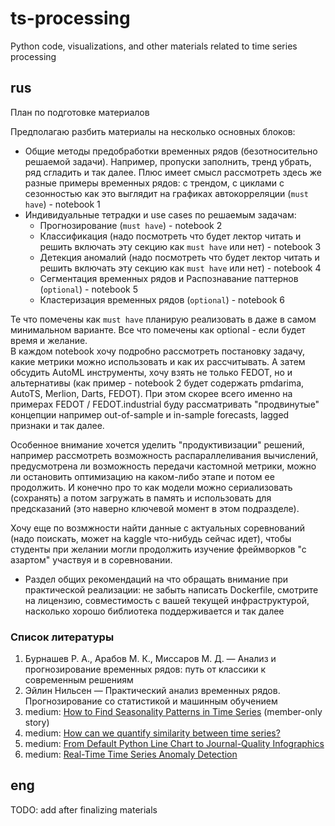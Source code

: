 # ts-processing

Python code, visualizations, and other materials related to time series processing

## rus

План по подготовке материалов

Предполагаю разбить материалы на несколько основных блоков: 

- Общие методы предобработки временных рядов (безотносительно решаемой задачи). Например, пропуски заполнить, тренд убрать, ряд сгладить и так далее. 
    Плюс имеет смысл рассмотреть здесь же разные примеры временных рядов: с трендом, с циклами с сезонностью как это выглядит на графиках 
    автокорреляции (`must have`) - notebook 1
- Индивидуальные тетрадки и use cases по решаемым задачам: 
  - Прогнозирование (`must have`) - notebook 2
  - Классификация (надо посмотреть что будет лектор читать и решить включать эту секцию как `must have` или нет) - notebook 3
  - Детекция аномалий (надо посмотреть что будет лектор читать и решить включать эту секцию как `must have` или нет) - notebook 4
  - Сегментация временных рядов и Распознавание паттернов (`optional`) - notebook 5
  - Кластеризация временных рядов (`optional`) - notebook 6
  
Те что помечены как `must have` планирую реализовать в даже в самом минимальном варианте. Все что помечены как optional - если будет время и желание.  
В каждом notebook хочу подробно рассмотреть постановку задачу, какие метрики можно использовать и как их рассчитывать. А затем обсудить AutoML инструменты, 
хочу взять не только FEDOT, но и альтернативы (как пример - notebook 2 будет содержать pmdarima, AutoTS, Merlion, Darts, FEDOT). 
При этом скорее всего именно на примерах FEDOT / FEDOT.industrial буду рассматривать "продвинутые" концепции например out-of-sample и in-sample forecasts, 
lagged признаки и так далее. 

Особенное внимание хочется уделить "продуктивизации" решений, например рассмотреть возможность распараллеливания вычислений, 
предусмотрена ли возможность передачи кастомной метрики, можно ли остановить оптимизацию на каком-либо этапе и потом ее продолжить.
И конечно про то как модели можно сериализовать (сохранять) а потом загружать в память и использовать для предсказаний (это наверно ключевой момент в 
этом подразделе). 

Хочу еще по возмжности найти данные с актуальных соревнований (надо поискать, может на kaggle что-нибудь сейчас идет), чтобы студенты при
желании могли продолжить изучение фреймворков "с азартом" участвуя и в соревновании. 

- Раздел общих рекомендаций на что обращать внимание при практической реализации: не забыть написать Dockerfile, смотрите на лицензию, 
    совместимость с вашей текущей инфраструктурой, насколько хорошо библиотека поддерживается и так далее

### Список литературы

1. Бурнашев Р. А., Арабов М. К., Миссаров М. Д. — Анализ и прогнозирование временных рядов: путь от классики к современным решениям
2. Эйлин Нильсен — Практический анализ временных рядов. Прогнозирование со статистикой и машинным обучением
3. medium: [How to Find Seasonality Patterns in Time Series](https://medium.com/data-science/how-to-find-seasonality-patterns-in-time-series-c3b9f11e89c6) (member-only story)
4. medium: [How can we quantify similarity between time series?](https://medium.com/gorillatech/how-can-we-quantify-similarity-between-time-series-ed1d0b633ca0)
5. medium: [From Default Python Line Chart to Journal-Quality Infographics](https://medium.com/data-science/from-default-python-line-chart-to-journal-quality-infographics-80e3949eacc3)
6. medium: [Real-Time Time Series Anomaly Detection](https://medium.com/data-science/real-time-time-series-anomaly-detection-981cf1e1ca13)

## eng

TODO: add after finalizing materials 

